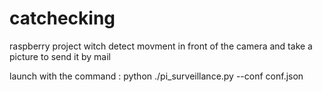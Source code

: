 # catchecking
raspberry project witch detect movment in front of the camera  and take a picture to send it by mail

launch with the command :
python ./pi_surveillance.py --conf conf.json
